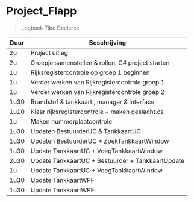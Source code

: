# Project_Flapp

> Logboek Tibo Declerck

| Duur | Beschrijving                                      |
| ---- | ------------------------------------------------- |
| 2u   | Project uitleg                                    |
| 2u   | Groepje samenstellen & rollen, C# project starten |
| 1u   | Rijksregistercontrole op groep 1 beginnen         |
| 1u   | Verder werken van Rijkregistercontrole groep 1    |
| 1u   | Verder werken van Rijkregistercontrole groep 2    |
| 1u30 | Brandstof & tankkaart , manager & interface       |
| 1u10 | Klaar rijksregistercontrole + maken geslacht.cs   |
| 1u   | Maken nummerplaatcontrole                         |
| 1u30 | Updaten BestuurderUC & TankkaartUC                |
| 1u30 | Updaten BestuurderUC + ZoekTankkaartWindow        |
| 1u30 | Update TankkaartUC + VoegTankkaartWindow          |
| 2u30 | Update TankkaartUC + Bestuurder + TankkaartUpdate |
| 1u   | Update TankkaartUC + VoegTankkaartWindow          |
| 1u30 | Update TankkaartWPF                               |
| 1u30 | Update TankkaartWPF                               |
